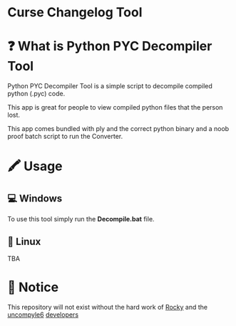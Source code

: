 # Curse Changelog Tool

# ❓ What is Python PYC Decompiler Tool
Python PYC Decompiler Tool is a simple script to decompile compiled python (.pyc) code.

This app is great for people to view compiled python files that the person lost.

This app comes bundled with ply and the correct python binary and a noob proof batch script to run the Converter.

# 🖍 Usage

## 💻 Windows
To use this tool simply run the **Decompile.bat** file.

## 🐧 Linux
TBA

# 📝 Notice

This repository will not exist without the hard work of [Rocky](https://github.com/rocky) and the [uncompyle6](https://github.com/rocky/python-uncompyle6) [developers](https://github.com/rocky/python-uncompyle6/graphs/contributors)

